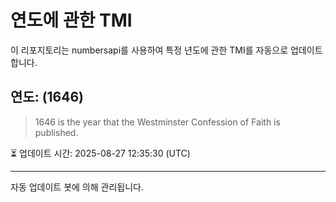 
# 연도에 관한 TMI

이 리포지토리는 numbersapi를 사용하여 특정 년도에 관한 TMI를 자동으로 업데이트합니다.

## 연도: (1646)
> 1646 is the year that the Westminster Confession of Faith is published.

⏳ 업데이트 시간: 2025-08-27 12:35:30 (UTC)

---
자동 업데이트 봇에 의해 관리됩니다.
